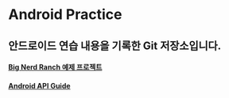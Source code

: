 Android Practice
================

안드로이드 연습 내용을 기록한 Git 저장소입니다.
------------------------------------
  
#### [Big Nerd Ranch 예제 프로젝트](./Big_Nerd_Ranch)  
#### [Android API Guide](./Android_API_Guide)